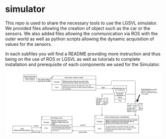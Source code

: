 # simulator
This repo is used to share the necessary tools to use the LGSVL simulator. We provided files allowing the creation of object such as the car or the sensors. We also added files allowing the communication via ROS with the outer world as well as python scripts allowing the dynamic acquisition of values for the sensors.

In each subfiles you will find a README providing more instruction and thus being on the use of ROS or LGSVL as well as tutorials to complete installation and prerequisite of each components we used for the Simulator.

<img src="images/simu_schema.png" alt="graph" width="700">

